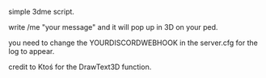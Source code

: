 simple 3dme script.

write /me "your message" and it will pop up in 3D on your ped.

you need to change the YOURDISCORDWEBHOOK in the server.cfg for the log to appear.

credit to Ktoś for the DrawText3D function.

